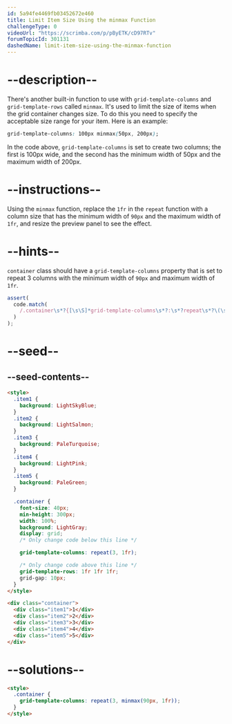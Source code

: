 ```yaml
---
id: 5a94fe4469fb03452672e460
title: Limit Item Size Using the minmax Function
challengeType: 0
videoUrl: "https://scrimba.com/p/pByETK/cD97RTv"
forumTopicId: 301131
dashedName: limit-item-size-using-the-minmax-function
---
```


# --description--

There's another built-in function to use with `grid-template-columns` and `grid-template-rows` called `minmax`. It's used to limit the size of items when the grid container changes size. To do this you need to specify the acceptable size range for your item. Here is an example:

```css
grid-template-columns: 100px minmax(50px, 200px);
```

In the code above, `grid-template-columns` is set to create two columns; the first is 100px wide, and the second has the minimum width of 50px and the maximum width of 200px.

# --instructions--

Using the `minmax` function, replace the `1fr` in the `repeat` function with a column size that has the minimum width of `90px` and the maximum width of `1fr`, and resize the preview panel to see the effect.

# --hints--

`container` class should have a `grid-template-columns` property that is set to repeat 3 columns with the minimum width of `90px` and maximum width of `1fr`.

```js
assert(
  code.match(
    /.container\s*?{[\s\S]*grid-template-columns\s*?:\s*?repeat\s*?\(\s*?3\s*?,\s*?minmax\s*?\(\s*?90px\s*?,\s*?1fr\s*?\)\s*?\)\s*?;[\s\S]*}/gi
  )
);
```

# --seed--

## --seed-contents--

```html
<style>
  .item1 {
    background: LightSkyBlue;
  }
  .item2 {
    background: LightSalmon;
  }
  .item3 {
    background: PaleTurquoise;
  }
  .item4 {
    background: LightPink;
  }
  .item5 {
    background: PaleGreen;
  }

  .container {
    font-size: 40px;
    min-height: 300px;
    width: 100%;
    background: LightGray;
    display: grid;
    /* Only change code below this line */

    grid-template-columns: repeat(3, 1fr);

    /* Only change code above this line */
    grid-template-rows: 1fr 1fr 1fr;
    grid-gap: 10px;
  }
</style>

<div class="container">
  <div class="item1">1</div>
  <div class="item2">2</div>
  <div class="item3">3</div>
  <div class="item4">4</div>
  <div class="item5">5</div>
</div>
```

# --solutions--

```html
<style>
  .container {
    grid-template-columns: repeat(3, minmax(90px, 1fr));
  }
</style>
```
